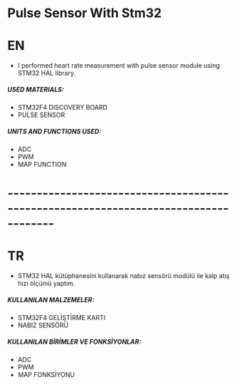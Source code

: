 # Pulse Sensor With Stm32

# EN

* I performed heart rate measurement with pulse sensor module using STM32 HAL library.

##### USED ​​MATERIALS:

* STM32F4 DISCOVERY BOARD
* PULSE SENSOR

##### UNITS AND FUNCTIONS USED:
* ADC 
* PWM 
* MAP FUNCTION

# ------------------------------------------------------------------------------------

# TR

* STM32 HAL kütüphanesini kullanarak nabız sensörü modülü ile kalp atış hızı ölçümü yaptım.

##### KULLANILAN MALZEMELER:

* STM32F4 GELİŞTİRME KARTI
* NABIZ SENSÖRÜ

##### KULLANILAN BİRİMLER VE FONKSİYONLAR:
* ADC 
* PWM 
* MAP FONKSİYONU
